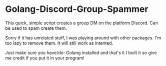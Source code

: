 # Golang-Discord-Group-Spammer
This quick, simple script creates a group DM on the platform Discord. Can be used to spam create them.

Sorry if it has unrelated stuff, I was playing around with other packages. I'm too lazy to remove them. It will still work as intented.

Just make sure you have/do:
Golang installed
and that's it I built it so give me credit if you put it in your program!
